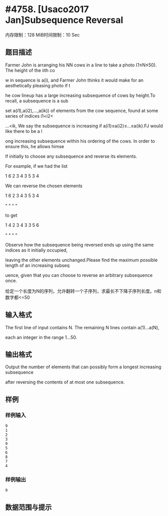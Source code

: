 # #4758. [Usaco2017 Jan]Subsequence Reversal

内存限制：128 MiB时间限制：10 Sec

## 题目描述

Farmer John is arranging his NN cows in a line to take a photo (1&le;N&le;50). The height of the iith co

w in sequence is a(i), and Farmer John thinks it would make for an aesthetically pleasing photo if t

he cow lineup has a large increasing subsequence of cows by height.To recall, a subsequence is a sub

set a(i1),a(i2),&hellip;,a(ik)) of elements from the cow sequence, found at some series of indices i1<i2<

&hellip;<ik, We say the subsequence is increasing if a(i1)&le;a(i2)&le;&hellip;&le;a(ik).FJ would like there to be a l

ong increasing subsequence within his ordering of the cows. In order to ensure this, he allows himse

lf initially to choose any subsequence and reverse its elements.

For example, if we had the list

1 6 2 3 4 3 5 3 4

We can reverse the chosen elements

1 6 2 3 4 3 5 3 4

  ^         ^ ^ ^

to get

1 4 2 3 4 3 3 5 6

  ^         ^ ^ ^

Observe how the subsequence being reversed ends up using the same indices as it initially occupied, 

leaving the other elements unchanged.Please find the maximum possible length of an increasing subseq

uence, given that you can choose to reverse an arbitrary subsequence once.

给定一个长度为N的序列，允许翻转一个子序列，求最长不下降子序列长度。n和数字都<=50

## 输入格式

The first line of input contains N. The remaining N lines contain a(1)&hellip;a(N),

each an integer in the range 1&hellip;50.

## 输出格式

Output the number of elements that can possibly form a longest increasing subsequence 

after reversing the contents of at most one subsequence.

## 样例

### 样例输入

    
    9
    1
    2
    3
    9
    5
    6
    8
    7
    4
    

### 样例输出

    
    9
    

## 数据范围与提示
